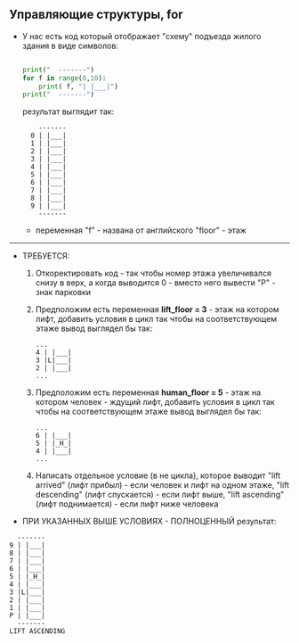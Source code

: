## Управляющие структуры, for


* У нас есть код который отображает "схему" подъезда жилого здания в виде символов:
    ```python

    print("  -------") 
    for f in range(0,10):
        print( f, "| |___|")
    print("  -------")  

    ```

    результат выглядит так:

    ```
        -------
      0 | |___|
      1 | |___|
      2 | |___|
      3 | |___|
      4 | |___|
      5 | |___|
      6 | |___|
      7 | |___|
      8 | |___|
      9 | |___|
        -------
    ```

    * переменная "f" - названа от английского "floor" - этаж

---

* ТРЕБУЕТСЯ:
    1. Откоректировать код - так чтобы номер этажа увеличивался снизу в верх, а когда выводится 0 - вместо него вывести "P"  - знак парковки
    2. Предположим есть переменная **lift_floor = 3** - этаж на котором лифт, добавить условия в цикл так чтобы на соответствующем этаже вывод выглядел бы так:
        ```
        ...
        4 | |___|
        3 |L|___|
        2 | |___|
        ...
        ``` 
    3. Предположим есть переменная **human_floor = 5** - этаж на котором человек - ждущий лифт, добавить условия в цикл так чтобы на соответствующем этаже вывод выглядел бы так:
        ```
        ...
        6 | |___|
        5 | |_H_|
        4 | |___|
        ...
        ``` 

    4. Написать отдельное условие (в не цикла), которое выводит "lift arrived" (лифт прибыл) - если человек и лифт на одном этаже, "lift descending" (лифт спускается) - если лифт выше, "lift ascending" (лифт поднимается) - если лифт ниже человека

* ПРИ УКАЗАННЫХ ВЫШЕ УСЛОВИЯХ - ПОЛНОЦЕННЫЙ результат:
  
  
```
  -------
9 | |___|
8 | |___|
7 | |___|
6 | |___|
5 | |_H_|
4 | |___|
3 |L|___|
2 | |___|
1 | |___|
P | |___|
  -------
LIFT ASCENDING  
```
